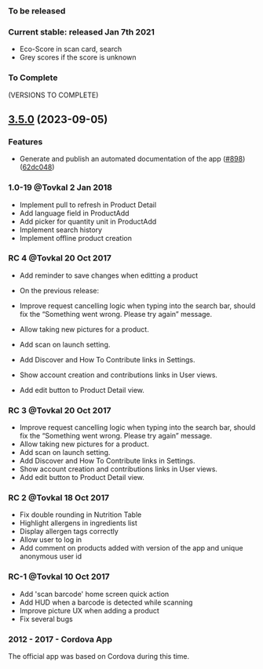 ### To be released

### Current stable: released Jan 7th 2021

* Eco-Score in scan card, search
* Grey scores if the score is unknown

### To Complete
(VERSIONS TO COMPLETE)

## [3.5.0](https://github.com/openfoodfacts/openfoodfacts-ios/compare/3.4.4...v3.5.0) (2023-09-05)


### Features

* Generate and publish an automated documentation of the app ([#898](https://github.com/openfoodfacts/openfoodfacts-ios/issues/898)) ([62dc048](https://github.com/openfoodfacts/openfoodfacts-ios/commit/62dc048123e860190c6cab750adbf717f8b37725))

### 1.0-19 @Tovkal 2 Jan 2018 

* Implement pull to refresh in Product Detail
* Add language field in ProductAdd
* Add picker for quantity unit in ProductAdd
* Implement search history
* Implement offline product creation

### RC 4 @Tovkal  20 Oct 2017 

* Add reminder to save changes when editting a product

* On the previous release:
* Improve request cancelling logic when typing into the search bar, should fix the “Something went wrong. Please try again” message.
* Allow taking new pictures for a product.
* Add scan on launch setting.
* Add Discover and How To Contribute links in Settings.
* Show account creation and contributions links in User views.
* Add edit button to Product Detail view.

### RC 3 @Tovkal  20 Oct 2017 

* Improve request cancelling logic when typing into the search bar, should fix the “Something went wrong. Please try again” message.
* Allow taking new pictures for a product.
* Add scan on launch setting.
* Add Discover and How To Contribute links in Settings.
* Show account creation and contributions links in User views.
* Add edit button to Product Detail view.

### RC 2 @Tovkal 18 Oct 2017 

* Fix double rounding in Nutrition Table
* Highlight allergens in ingredients list
* Display allergen tags correctly
* Allow user to log in
* Add comment on products added with version of the app and unique anonymous user id

### RC-1 @Tovkal 10 Oct 2017

* Add 'scan barcode' home screen quick action
* Add HUD when a barcode is detected while scanning
* Improve picture UX when adding a product
* Fix several bugs


### 2012 - 2017 - Cordova App
The official app was based on Cordova during this time.
